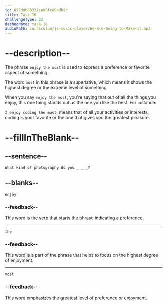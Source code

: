 ```yaml
---
id: 657d9b88332ce98fc894db2c
title: Task 16
challengeType: 22
dashedName: task-16
audioPath: curriculum/js-music-player/We-Are-Going-to-Make-it.mp3
---
```


# --description--

The phrase `enjoy the most` is used to express a preference or favorite aspect of something.

The word `most` in this phrase is a superlative, which means it shows the highest degree or the extreme level of something. 

When you say `enjoy the most`, you're saying that out of all the things you enjoy, this one thing stands out as the one you like the best. For instance:

 `I enjoy coding the most`, means that of all your activities or interests, coding is your favorite or the one that gives you the greatest pleasure.

# --fillInTheBlank--

## --sentence--

`What kind of photography do you _ _ _?`

## --blanks--

`enjoy`

### --feedback--

This word is the verb that starts the phrase indicating a preference.

---

`the`

### --feedback--

This word is a part of the phrase that helps to focus on the highest degree of enjoyment.

---

`most`

### --feedback--

This word emphasizes the greatest level of preference or enjoyment.
